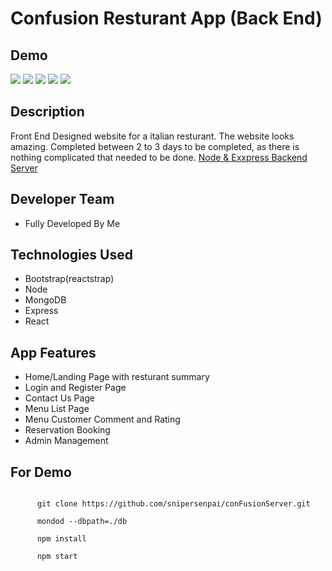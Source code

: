 <div>
  <h1>Confusion Resturant App (Back End)</h1>
  <div>
    <h2>Demo</h2>
    <img src="./demo/home.png" />
    <img src="./demo/menu.png" />
    <img src="./demo/login.png" />
    <img src="./demo/contactus.png" />
    <img src="./demo/detail.png" />
  </div>

  <section >
    <h2 >Description</h2>
    Front End Designed website for a italian resturant.
    The website looks amazing.
    Completed between 2 to 3 days to be completed, as there is nothing complicated that needed to be done.
    <a href="https://github.com/snipersenpai/confusion.git">Node & Exxpress Backend Server</a>
  </section>
  <section >
    <h2 >Developer Team</h2>
    <ul >
      <li >
        Fully Developed By Me
      </li>
    </ul>
  </section>
  <section >
    <h2>Technologies Used</h2>
    <div >
      <ul >
        <li>
          Bootstrap(reactstrap)
        </li>
        <li>
          Node
        </li>
        <li>
          MongoDB
        </li>
        <li>
          Express
        </li>
        <li>
          React
        </li>
      </ul>
    </div>
  </section>
  <section class="col-12">
    <h2>App Features</h2>
    <div>
      <ul>
        <li>
          Home/Landing Page with resturant summary
        </li>
        <li>
          Login and Register Page
        </li>
        <li>
          Contact Us Page
        </li>
        <li>
          Menu List Page
        </li>
        <li>
          Menu Customer Comment and Rating
        </li>
        <li>
          Reservation Booking
        </li>
        <li>
          Admin Management
        </li>
      </ul>
    </div>
  </section>
  <section class="col-12">
    <h2>For Demo</h2>
    <code>
      git clone https://github.com/snipersenpai/conFusionServer.git
    </code>
    <code>
      mondod --dbpath=./db
    </code>
    <code>
      npm install
    </code>
    <code>
      npm start
    </code>
  </section>
</div>
